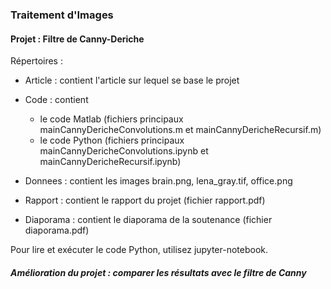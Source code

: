 ### Traitement d'Images
#### Projet : Filtre de Canny-Deriche

Répertoires :

- Article : contient l'article sur lequel se base le projet
- Code : contient 
	- le code Matlab (fichiers principaux mainCannyDericheConvolutions.m et mainCannyDericheRecursif.m)
	- le code Python (fichiers principaux mainCannyDericheConvolutions.ipynb et mainCannyDericheRecursif.ipynb)
	
- Donnees : contient les images brain.png, lena_gray.tif, office.png 
- Rapport : contient le rapport du projet (fichier rapport.pdf)
- Diaporama : contient le diaporama de la soutenance (fichier diaporama.pdf)

Pour lire et exécuter le code Python, utilisez jupyter-notebook.

##### Amélioration du projet : comparer les résultats avec le filtre de Canny
